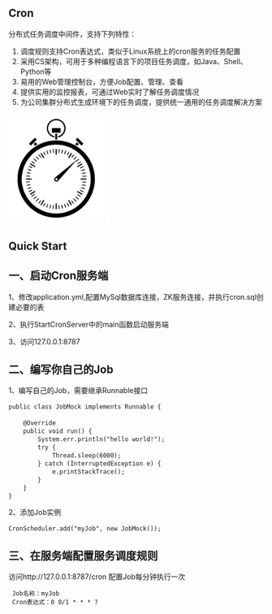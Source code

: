 Cron
-------

分布式任务调度中间件，支持下列特性：

1. 调度规则支持Cron表达式，类似于Linux系统上的cron服务的任务配置
1. 采用CS架构，可用于多种编程语言下的项目任务调度，如Java、Shell、Python等
1. 易用的Web管理控制台，方便Job配置、管理、查看
1. 提供实用的监控报表，可通过Web实时了解任务调度情况
1. 为公司集群分布式生成环境下的任务调度，提供统一通用的任务调度解决方案 


<img src="./icon.png" width = "200"/>

Quick Start
--------
## 一、启动Cron服务端
1、修改application.yml,配置MySql数据库连接，ZK服务连接，并执行cron.sql创建必要的表

2、执行StartCronServer中的main函数启动服务端

3、访问127.0.0.1:8787


## 二、编写你自己的Job
1、编写自己的Job，需要继承Runnable接口

```
public class JobMock implements Runnable {

    @Override
    public void run() {
        System.err.println("hello world!");
        try {
            Thread.sleep(6000);
        } catch (InterruptedException e) {
            e.printStackTrace();
        }
    }
}
```

2、添加Job实例

```$xslt
CronScheduler.add("myJob", new JobMock());
```
## 三、在服务端配置服务调度规则
访问http://127.0.0.1:8787/cron 配置Job每分钟执行一次
	
	 Job名称：myJob
	 Cron表达式：0 0/1 * * * ? 
 

